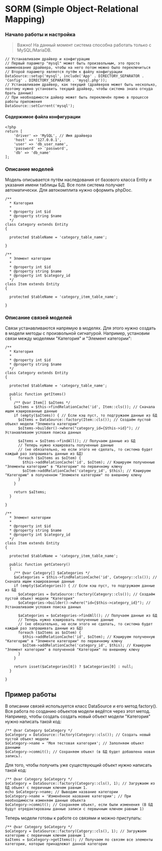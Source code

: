 # SORM (Simple Object-Relational Mapping)

### Начало работы и настройка

> Важно! На данный момент система способна работать только с MySQL/MariaDB.

```
// Устанавливаем драйвер и конфигурацию
// Первый параметр "mysql" может быть произвольным, это просто наименование драйвера, чтобы на него потом можно было переключиться
// Второй параметр является путём к файлу конфигурации
DataSource::setup('mysql', include('App' . DIRECTORY_SEPARATOR . 'Config' . DIRECTORY_SEPARATOR . 'mysql.php'));
// Устанавливаем драйвер, как текущий (драйверов может быть несколько, поэтому нужно установить текущий драйвер, чтобы система знала откуда брать данные)
// При необходимости дайвер может быть переключён прямо в процессе работы приложения
DataSource::setCurrent('mysql');
```

#### Содержимое файла конфигурации

```
<?php
return [
    'driver' => 'MySQL', // Имя драйвера
    'host' => '127.0.0.1',
    'user' => 'db_user_name',
    'password' => 'password',
    'db' => 'db_name'
];
```

### Описание моделей 

Модель описывается путём наследования от базового класса Entity и указания имени таблицы БД. 
Все поля система получает автоматически. Для автокомплита нужно оформить phpDoc.

```
/**
  * Категория
  * 
  * @property int $id
  * @property string $name
  */
class Category extends Entity 
{
  
  protected $tableName = 'category_table_name';
  
}

/**
  * Элемент категории
  *
  * @property int $id
  * @property string $name
  * @property int $category_id
  */
class Item extends Entity 
{
  
  protected $tableName = 'category_item_table_name';
  
}
```

### Описание связей моделей

Связи устанавливаются напрямую в моделях. Для этого нужно создать в модели методы с произвольной сигнатурой.
Например, установим связи между моделями "Категория" и "Элемент категории":

```
/**
  * Категория
  * 
  * @property int $id
  * @property string $name
  */
class Category extends Entity 
{
  
  protected $tableName = 'category_table_name';
  
  public function getItems() 
  {
    /** @var Item[] $aItems */
    $aItems = $this->findRelationCache('id', Item::cls()); // Сначала ищем кэшированные данные
    if (empty($aItems)) { // Если кэш пуст, то подгружаем данные из БД
      $oItems = DataSource::factory(Item::cls()); // Создаём пустой объект модели "Элемента категории"
      $oItems->builder()->where("category_id={$this->id}"); // Устанавливаем условия поиска данных
      
      $aItems = $oItems->findAll(); // Получаем данные из БД
      // Теперь нужно кэшировать полученные данные
      // (не обязательно, но если этого не сделать, то система будет каждый раз запрашивать данные из БД)
      foreach ($aItems as $oItem) {
        $this->addRelationCache('id', $oItem); // Кэшируем полученные "Элементы категории" в "Категории" по первичному ключу
        $oItem->addRelationCache('category_id', $this); // Кэшируем "Категорию" в полученном "Элементе категории" по внешнему ключу
      }
    }
    
    return $aItems;
  }
  
}

/**
  * Элемент категории
  *
  * @property int $id
  * @property string $name
  * @property int $category_id
  */
class Item extends Entity 
{
  
  protected $tableName = 'category_item_table_name';
  
  public function getCateory() 
  {
    /** @var Category[] $aCategories */
    $aCategories = $this->findRelationCache('id', Category::cls()); // Сначала ищем кэшированные данные
    if (empty($aCategories)) { // Если кэш пуст, то подгружаем данные из БД
      $oCategories = DataSource::factory(Category::cls()); // Создаём пустой объект модели "Категория"
      $oCategories->builder()->where("id={$this->category_id}"); // Устанавливаем условия поиска данных
      
      $aCategories = $oCategories->findAll(); // Получаем данные из БД
      // Теперь нужно кэшировать полученные данные
      // (не обязательно, но если этого не сделать, то система будет каждый раз запрашивать данные из БД)
      foreach ($aItems as $oItem) {
        $this->addRelationCache('id', $oItem); // Кэшируем полученную "Категорию" в "Элементе категории" по первичному ключу
        $oItem->addRelationCache('category_id', $this); // Кэшируем "Элемент категории" в полученной "Категории" по внешнему ключу
      }
    }
    
    return isset($aCategories[0]) ? $aCategories[0] : null;
  }
  
}
```

## Пример работы

В описании связей используется класс DataSource и его метод factory(). Вся работа по созданию объектов модели ведётся через этот метод.
Например, чтобы создать создать новый объект модели "Категория" нужно написать такой код:

```
/** @var Category $oCategory */
$oCategory = DataSource::factory(Category::cls()); // Создать новый пустой объект модели
$oCategory->name = 'Моя тестовая категория'; // Заполняем объект данными
$oCategory->commit(); // Сохраняем объект (в БД будет добавлена новая запись).
```

Для того, чтобы получить уже существующий объект нужно написать такой код:

```
/** @var Category $oCategory */
$oCategory = DataSource::factory(Category::cls(), 1); // Загружаем из БД объект с первичным ключем равным 1.
echo $oCategory->name; // Выводим название категории
$oCategory->name = 'Изменённое название категории'; // При необходимости изменяем данные объекта
$oCategory->commit(); // Сохраняем объект, если были изменения (В БД будут отредактированы данные записи с первычным ключем равным 1)
```

Теперь модели готовы к работе со связями и можно приступать:

```
/** @var Category $oCategory */
$oCategory = DataSource::factory(Catgory::cls(), 1); // Загружаем категорию с первичным ключем равным 1
$aItems = $oCategory->getItems(); // Получаем по связям все элементы категории, которые принадлежат данной категории
```
